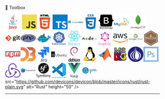 🧰 Toolbox

<img src="https://github.com/devicons/devicon/blob/master/icons/java/java-original-wordmark.svg" alt="JavaScript" height="50"/> <img src="https://github.com/devicons/devicon/blob/master/icons/javascript/javascript-original.svg" alt="JavaScript" height="50"/><img src="https://github.com/devicons/devicon/blob/master/icons/html5/html5-original-wordmark.svg" alt="HTML" height="50"/><img src="https://github.com/devicons/devicon/blob/master/icons/typescript/typescript-original.svg" alt="TypeScript" height="50" /><img src="https://github.com/devicons/devicon/blob/master/icons/intellij/intellij-original-wordmark.svg" alt="IntelliJ" height="50" /><img src="https://github.com/devicons/devicon/blob/master/icons/css3/css3-plain-wordmark.svg" alt="CSS" height="50"/><img src="https://github.com/devicons/devicon/blob/master/icons/bootstrap/bootstrap-plain-wordmark.svg" alt="CSS" height="50"/><img src="https://github.com/devicons/devicon/blob/master/icons/mysql/mysql-original-wordmark.svg" alt="MySQL" height="50"/> <img src="https://github.com/devicons/devicon/blob/master/icons/mongodb/mongodb-original-wordmark.svg" alt="MongoDB" height="50"/><img src="https://github.com/devicons/devicon/blob/master/icons/git/git-original-wordmark.svg" alt="Git" height="50"/><img src="https://github.com/devicons/devicon/blob/master/icons/php/php-original.svg" alt="PHP" height="50"/><img src="https://github.com/devicons/devicon/blob/master/icons/docker/docker-original.svg" alt="Docker" height="50"/><img src="https://github.com/devicons/devicon/blob/master/icons/kubernetes/kubernetes-plain-wordmark.svg" alt="Kubernetes" height="50" /><img src="https://github.com/devicons/devicon/blob/master/icons/react/react-original-wordmark.svg" alt="React" height="50" /><img src="https://github.com/devicons/devicon/blob/master/icons/nodejs/nodejs-original-wordmark.svg" alt="NodeJS" height="50" /><img src="https://github.com/devicons/devicon/blob/master/icons/graphql/graphql-plain-wordmark.svg" alt="GraphQL" height="50" /><img src="https://github.com/devicons/devicon/blob/master/icons/amazonwebservices/amazonwebservices-original-wordmark.svg" alt="AWS" height="50" /><img src="https://github.com/devicons/devicon/blob/master/icons/googlecloud/googlecloud-original-wordmark.svg" alt="GCS" height="50" /><img src="https://github.com/devicons/devicon/blob/master/icons/mocha/mocha-plain.svg" alt="GCS" height="50" /><img src="https://github.com/devicons/devicon/blob/master/icons/npm/npm-original-wordmark.svg" alt="NPM" height="50" /><img src="https://github.com/devicons/devicon/blob/master/icons/d3js/d3js-original.svg" alt="D3JS" height="50" /><img src="https://github.com/devicons/devicon/blob/master/icons/jira/jira-original-wordmark.svg" alt="JIRA" height="50" /><img src="https://github.com/devicons/devicon/blob/master/icons/ubuntu/ubuntu-plain-wordmark.svg" alt="Ubuntu" height="50" /><img src="https://github.com/devicons/devicon/blob/master/icons/debian/debian-original-wordmark.svg" alt="Debian" height="50" /><img src="https://github.com/devicons/devicon/blob/master/icons/linux/linux-original.svg" alt="Linux" height="50" /><img src="https://github.com/devicons/devicon/blob/master/icons/matlab/matlab-original.svg" alt="MatLab" height="50" /><img src="https://github.com/devicons/devicon/blob/master/icons/msdos/msdos-original.svg" alt="MS-Dos" height="50" /><img src="https://github.com/devicons/devicon/blob/master/icons/perl/perl-original.svg" alt="Perl" height="50" /><img src="https://github.com/devicons/devicon/blob/master/icons/photoshop/photoshop-line.svg" alt="Photoshop" height="50" /><img src="https://github.com/devicons/devicon/blob/master/icons/redux/redux-original.svg" alt="Redux" height="50" /><img src="https://github.com/devicons/devicon/blob/master/icons/sequelize/sequelize-original-wordmark.svg" alt="Sequelize" height="50" /><img src="https://github.com/devicons/devicon/blob/master/icons/symfony/symfony-original-wordmark.svg" alt="Simfony" height="50" /><img src="https://github.com/devicons/devicon/blob/master/icons/vscode/vscode-original-wordmark.svg" alt="VSCODE" height="50" /><img src="https://github.com/devicons/devicon/blob/master/icons/vuejs/vuejs-original-wordmark.svg" alt="VueJs" height="50" /><img src="https://github.com/devicons/devicon/blob/master/icons/yarn/yarn-original-wordmark.svg" alt="Yarn" height="50" />
src="https://github.com/devicons/devicon/blob/master/icons/rust/rust-plain.svg" alt="Rust" height="50" />



---

